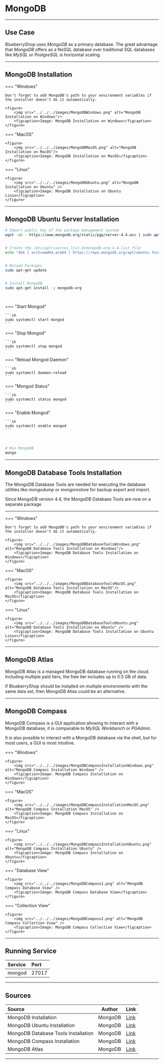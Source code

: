 # MongoDB

<hr />

## Use Case

BlueberryShop uses <i> MongoDB </i> as a primary database. The great advantage that <i>MongoDB</i> offers as a NoSQL database over traditional SQL databases like <i>MySQL</i> or <i>PostgreSQL</i> is horizontal scaling.

<hr />

## MongoDB Installation

=== "Windows"

    Don't forget to add MongoDB's path to your environment variables if the installer doesn't do it automatically.

    <figure>
        <img src="../../../images/MongoDBWindows.png" alt="MongoDB Installation on Windows"/>
        <figcaption>Image: MongoDB Installation on Windows</figcaption>
    </figure>

=== "MacOS"

    <figure>
        <img src="../../../images/MongoDBMacOS.png" alt="MongoDB Installation on MacOS"/>
        <figcaption>Image: MongoDB Installation on MacOS</figcaption>
    </figure>

=== "Linux"

    <figure>
        <img src="../../../images/MongoDBUbuntu.png" alt="MongoDB Installation on Ubuntu" />
        <figcaption>Image: MongoDB Installation on Ubuntu Linux</figcaption>
    </figure>

<hr />

## MongoDB Ubuntu Server Installation

```sh
# Import public key of the package management system
wget -qO - https://www.mongodb.org/static/pgp/server-4.4.asc | sudo apt-key add -


# Create the /etc/apt/sources.list.d/mongodb-org-4.4.list file
echo "deb [ arch=amd64,arm64 ] https://repo.mongodb.org/apt/ubuntu focal/mongodb-org/4.4 multiverse" | sudo tee /etc/apt/sources.list.d/mongodb-org-4.4.list


# Reload Packages
sudo apt-get update


# Install MongoDB
sudo apt-get install -y mongodb-org
```

<br />

=== "Start Mongod"

    ```sh
    sudo systemctl start mongod
    ```

=== "Stop Mongod"

    ```sh
    sudo systemctl stop mongod
    ```

=== "Reload Mongod Daemon"

    ```sh
    sudo systemctl daemon-reload
    ```

=== "Mongod Status"

    ```sh
    sudo systemctl status mongod
    ```

=== "Enable Mongod"

    ```sh
    sudo systemctl enable mongod
    ```

<br />

```sh
# Run MongoDB
mongo
```

<hr />

## MongoDB Database Tools Installation

The MongoDB Database Tools are needed for executing the database utilities like <i>mongodump</i> or <i>mongorestore</i> for backup export and import.

Since MongoDB version 4.4, the MongoDB Database Tools are now on a separate package

<hr/>

=== "Windows"

    Don't forget to add MongoDB's path to your environment variables if the installer doesn't do it automatically.

    <figure>
        <img src="../../../images/MongoDBDatabaseToolsWindows.png" alt="MongoDB Database Tools Installation on Windows"/>
        <figcaption>Image: MongoDB Database Tools Installation on Windows</figcaption>
    </figure>

=== "MacOS"

    <figure>
        <img src="../../../images/MongoDBDatabaseToolsMacOS.png" alt="MongoDB Database Tools Installation on MacOS"/>
        <figcaption>Image: MongoDB Database Tools Installation on MacOS</figcaption>
    </figure>

=== "Linux"

    <figure>
        <img src="../../../images/MongoDBDatabaseToolsUbuntu.png" alt="MongoDB Database Tools Installation on Ubuntu" />
        <figcaption>Image: MongoDB Database Tools Installation on Ubuntu Linux</figcaption>
    </figure>

<hr />

## MongoDB Atlas

MongoDB Atlas is a managed MongoDB database running on the cloud. Including multiple paid tiers, the free tier includes up to 0.5 GB of data.

If BlueberryShop should be installed on multiple environments with the same data set, then MongoDB Atlas could be an alternative.

<hr/>

## MongoDB Compass

MongoDB Compass is a GUI application allowing to interact with a MongoDB database, it is comparable to <i> MySQL Workbench</i> or <i>PGAdmin</i>.

It is also possible to interact with a MongoDB database via the shell, but for most users, a GUI is most intuitive.

=== "Windows"

    <figure>
        <img src="../../../images/MongoDBCompassInstallationWindows.png" alt="MongoDB Compass Installation Windows" />
        <figcaption>Image: MongoDB Compass Installation on Windows</figcaption>
    </figure>

=== "MacOS"

    <figure>
        <img src="../../../images/MongoDBCompassInstallationMacOS.png" alt="MongoDB Compass Installation MacOS" />
        <figcaption>Image: MongoDB Compass Installation on MacOS</figcaption>
    </figure>

=== "Linux"

    <figure>
        <img src="../../../images/MongoDBCompassInstallationUbuntu.png" alt="MongoDB Compass Installation Ubuntu" />
        <figcaption>Image: MongoDB Compass Installation on Ubuntu</figcaption>
    </figure>

=== "Database View"

    <figure>
        <img src="../../../images/MongoDBCompass1.png" alt="MongoDB Compass Database View" />
        <figcaption>Image: MongoDB Compass Database View</figcaption>
    </figure>

=== "Collection View"

    <figure>
        <img src="../../../images/MongoDBCompass2.png" alt="MongoDB Compass Collection View" />
        <figcaption>Image: MongoDB Compass Collection View</figcaption>
    </figure>

<hr/>

## Running Service

| Service | Port  |
| :------ | :---- |
| mongod  | 27017 |

<hr />

## Sources

| Source                              | Author  | Link                                                                               |
| :---------------------------------- | :-----: | :--------------------------------------------------------------------------------- |
| MongoDB Installation                | MongoDB | [Link](https://www.mongodb.com/try/download/community?tck=docs_server)             |
| MongoDB Ubuntu Installation         | MongoDB | [Link](https://docs.mongodb.com/manual/tutorial/install-mongodb-on-ubuntu/)        |
| MongoDB Database Tools Installation | MongoDB | [Link](https://www.mongodb.com/try/download/database-tools?tck=docs_databasetools) |
| MongoDB Compass Installation        | MongoDB | [Link](https://www.mongodb.com/try/download/compass)                               |
| MongoDB Atlas                       | MongoDB | [Link](https://www.mongodb.com/cloud/atlas)                                        |

<hr />
